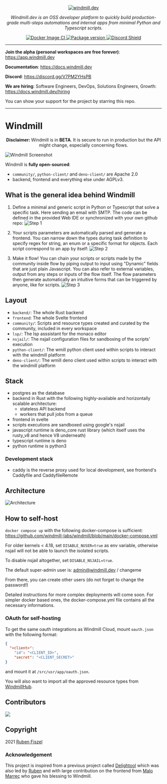<p align="center">
  <a href="https://app.windmill.dev"><img src="./imgs/windmill.svg" alt="windmill.dev"></a>
</p>
<p align="center">
    <em>Windmill.dev is an OSS developer platform to quickly build production-grade multi-steps automations and internal apps from minimal Python and Typescript scripts.</em>
</p>
<p align="center">
<a href="https://github.com/windmill-labs/windmill/actions/workflows/docker-image.yml" target="_blank">
    <img src="https://github.com/windmill-labs/windmill/actions/workflows/docker-image.yml/badge.svg" alt="Docker Image CI">
</a>
<a href="https://pypi.org/project/wmill" target="_blank">
    <img src="https://img.shields.io/pypi/v/wmill?color=%2334D058&label=pypi%20package" alt="Package version">
</a>
<a href="https://discord.gg/V7PM2YHsPB" target="_blank">
  <img src="https://discordapp.com/api/guilds/930051556043276338/widget.png" alt="Discord Shield"/>
</a>
</p>

---

**Join the alpha (personal workspaces are free forever)**:
<https://app.windmill.dev>

**Documentation**: <https://docs.windmill.dev>

**Discord**: <https://discord.gg/V7PM2YHsPB>

**We are hiring**: Software Engineers, DevOps, Solutions Engineers, Growth:
<https://docs.windmill.dev/hiring>

You can show your support for the project by starring this repo.

---

# Windmill

<p align="center">
<b>Disclaimer: </b>Windmill is in <b>BETA</b>. It is secure to run in production but the API might change,
especially concerning flows.
</p>

![Windmill Screenshot](./imgs/windmill.webp)

Windmill is <b>fully open-sourced</b>:

- `community/`, `python-client/` and `deno-client/` are Apache 2.0
- backend, frontend and everything else under AGPLv3.

## What is the general idea behind Windmill

1. Define a minimal and generic script in Python or Typescript that solve a
   specific task. Here sending an email with SMTP. The code can be defined in
   the provided Web IDE or synchronized with your own github repo:
   ![Step 1](./imgs/step1.png)

2. Your scripts parameters are automatically parsed and generate a frontend. You
   can narrow down the types during task definition to specify regex for string,
   an enum or a specific format for objects. Each script correspond to an app by
   itself: ![Step 2](./imgs/step2.png)

3. Make it flow! You can chain your scripts or scripts made by the community
   inside flow by piping output to input using "Dynamic" fields that are just
   plain Javascript. You can also refer to external variables, output from any
   steps or inputs of the flow itself. The flow parameters then generate
   automatically an intuitive forms that can be triggered by anyone, like for
   scripts. ![Step 3](./imgs/step3.png)

## Layout

- `backend/`: The whole Rust backend
- `frontend`: The whole Svelte frontend
- `community/`: Scripts and resource types created and curated by the community,
  included in every workspace
- `lsp/`: The lsp asssistant for the monaco editor
- `nsjail/`: The nsjail configuration files for sandboxing of the scripts'
  execution
- `python-client/`: The wmill python client used within scripts to interact with
  the windmill platform
- `deno-client/`: The wmill deno client used within scripts to interact with the
  windmill platform

## Stack

- postgres as the database
- backend in Rust with the following highly-available and horizontally scalable
  architecture:
  - stateless API backend
  - workers that pull jobs from a queue
- frontend in svelte
- scripts executions are sandboxed using google's nsjail
- javascript runtime is deno_core rust library (which itself uses the rusty_v8
  and hence V8 underneath)
- typescript runtime is deno
- python runtime is python3

### Development stack

- caddy is the reverse proxy used for local development, see frontend's
  Caddyfile and CaddyfileRemote

## Architecture

![Architecture](./imgs/architecture.svg)

## How to self-host

`docker compose up` with the following docker-compose is sufficient:
<https://github.com/windmill-labs/windmill/blob/main/docker-compose.yml>

For older kernels < 4.18, set `DISABLE_NUSER=true` as env variable, otherwise
nsjail will not be able to launch the isolated scripts.

To disable nsjail altogether, set `DISABLE_NSJAIL=true`.

The default super-admin user is: admin@windmill.dev / changeme

From there, you can create other users (do not forget to change the password!)

Detailed instructions for more complex deployments will come soon. For simpler
docker based ones, the docker-compose.yml file contains all the necessary
informations.

### OAuth for self-hosting

To get the same oauth integrations as Windmill Cloud, mount `oauth.json` with
the following format:

```json
{
  "<client>":
    "id": "<CLIENT_ID>",
    "secret": "<CLIENT_SECRET>"
}
```

and mount it at `/src/usr/app/oauth.json`.

You will also want to import all the approved resource types from
[WindmillHub](https://hub.windmill.dev).

## Contributors

<a href="https://github.com/windmill-labs/windmill/graphs/contributors">
  <img src="https://contrib.rocks/image?repo=windmill-labs/windmill" />
</a>

## Copyright

2021 [Ruben Fiszel](https://github.com/rubenfiszel)

### Acknowledgement

This project is inspired from a previous project called
[Delightool](https://github.com/windmill-labs/delightool-legacy) which was also
led by [Ruben](https://github.com/rubenfiszel) and with large contribution on
the frontend from [Malo Marrec](https://github.com/malomarrec) who gave his
blessing to Windmill.
